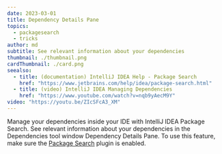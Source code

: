 ```yaml
---
date: 2023-03-01
title: Dependency Details Pane
topics:
  - packagesearch
  - tricks
author: md
subtitle: See relevant information about your dependencies
thumbnail: ./thumbnail.png
cardThumbnail: ./card.png
seealso:
  - title: (documentation) IntelliJ IDEA Help - Package Search
    href: "https://www.jetbrains.com/help/idea/package-search.html"
  - title: (video) IntelliJ IDEA Managing Dependencies
    href: "https://www.youtube.com/watch?v=nqb9yAecM9Y"
video: "https://youtu.be/ZIcSFcA3_XM"
---
```


Manage your dependencies inside your IDE with IntelliJ IDEA Package Search. See relevant information about your dependencies in the Dependencies tool window Dependency Details Pane.
To use this feature, make sure the [Package Search](https://www.jetbrains.com/help/idea/package-search.html) plugin is enabled.

